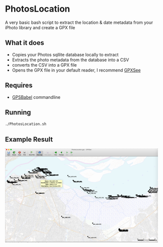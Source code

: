 # PhotosLocation
A very basic bash script to extract the location & date metadata from your iPhoto library and create a GPX file

## What it does
* Copies your Photos sqllite database locally to extract
* Extracts the photo metadata from the database into a CSV
* converts the CSV into a GPX file
* Opens the GPX file in your default reader, I recommend [GPXSee](http://www.gpxsee.org)

## Requires
* [GPSBabel](https://www.gpsbabel.org) commandline

## Running
```bash
./PhotosLocation.sh
```

## Example Result
![Travails](My%20Travels.png)
